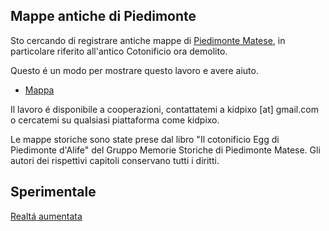 ## Mappe antiche di Piedimonte 

Sto cercando di registrare antiche mappe di [Piedimonte Matese](https://it.wikipedia.org/wiki/Piedimonte_Matese), in particolare riferito all'antico Cotonificio ora demolito.

Questo é un modo per mostrare questo lavoro e avere aiuto.

- [Mappa](map.html)

Il lavoro é disponibile a cooperazioni, contattatemi a kidpixo [at] gmail.com o cercatemi su qualsiasi piattaforma come kidpixo.

Le mappe storiche sono state prese dal libro "Il cotonificio Egg di Piedimonte d'Alife" del Gruppo Memorie Storiche di Piedimonte Matese. Gli autori dei rispettivi capitoli conservano tutti i diritti.

## Sperimentale

[Realtá aumentata](ar.html)
